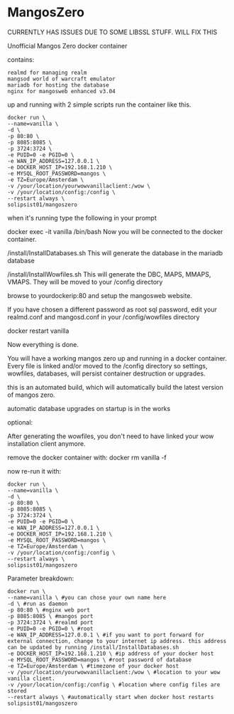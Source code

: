 # MangosZero

CURRENTLY HAS ISSUES DUE TO SOME LIBSSL STUFF.
WILL FIX THIS

Unofficial Mangos Zero docker container

contains:
```
realmd for managing realm
mangsod world of warcraft emulator
mariadb for hosting the database
nginx for mangosweb enhanced v3.04
```

up and running with 2 simple scripts
run the container like this.

```
docker run \
--name=vanilla \
-d \
-p 80:80 \
-p 8085:8085 \
-p 3724:3724 \
-e PUID=0 -e PGID=0 \
-e WAN_IP_ADDRESS=127.0.0.1 \
-e DOCKER_HOST_IP=192.168.1.210 \
-e MYSQL_ROOT_PASSWORD=mangos \
-e TZ=Europe/Amsterdam \
-v /your/location/yourwowvanillaclient:/wow \
-v /your/location/config:/config \
--restart always \
solipsist01/mangoszero
```
when it's running type the following in your prompt

docker exec -it vanilla /bin/bash
Now you will be connected to the docker container.

/install/InstallDatabases.sh
This will generate the database in the mariadb database

/install/InstallWowfiles.sh
This will generate the DBC, MAPS, MMAPS, VMAPS.
They will be moved to your /config directory

browse to yourdockerip:80 and setup the mangosweb website.

If you have chosen a different password as root sql password, edit your realmd.conf and mangosd.conf in your /config/wowfiles directory

docker restart vanilla

Now everything is done.

You will have a working mangos zero up and running in a docker container.
Every file is linked and/or moved to the /config directory so settings, wowfiles, databases, will persist container destruction or upgrades.

this is an automated build, which will automatically build the latest version of mangos zero.

automatic database upgrades on startup is in the works

optional:

After generating the wowfiles, you don't need to have linked your wow installation client anymore.

remove the docker container with:
docker rm vanilla -f

now re-run it with:
```
docker run \
--name=vanilla \
-d \
-p 80:80 \
-p 8085:8085 \
-p 3724:3724 \
-e PUID=0 -e PGID=0 \
-e WAN_IP_ADDRESS=127.0.0.1 \
-e DOCKER_HOST_IP=192.168.1.210 \
-e MYSQL_ROOT_PASSWORD=mangos \
-e TZ=Europe/Amsterdam \
-v /your/location/config:/config \
--restart always \
solipsist01/mangoszero
```
Parameter breakdown:

```
docker run \
--name=vanilla \ #you can chose your own name here
-d \ #run as daemon
-p 80:80 \ #nginx web port
-p 8085:8085 \ #mangos port
-p 3724:3724 \ #realmd port
-e PUID=0 -e PGID=0 \ #root
-e WAN_IP_ADDRESS=127.0.0.1 \ #if you want to port forward for external connection, change to your internet ip address. this address can be updated by running /install/InstallDatabases.sh
-e DOCKER_HOST_IP=192.168.1.210 \ #ip address of your docker host
-e MYSQL_ROOT_PASSWORD=mangos \ #root password of database
-e TZ=Europe/Amsterdam \ #timezone of your docker host
-v /your/location/yourwowvanillaclient:/wow \ #location to your wow vanilla client.
-v /your/location/config:/config \ #location where config files are stored
--restart always \ #automatically start when docker host restarts
solipsist01/mangoszero
```